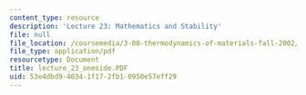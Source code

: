 ```yaml
---
content_type: resource
description: 'Lecture 23: Mathematics and Stability'
file: null
file_location: /coursemedia/3-00-thermodynamics-of-materials-fall-2002/53e4dbd940341f172fb10950e57eff29_lecture_23_oneside.PDF
file_type: application/pdf
resourcetype: Document
title: lecture_23_oneside.PDF
uid: 53e4dbd9-4034-1f17-2fb1-0950e57eff29
---
```

